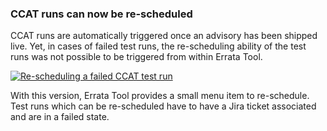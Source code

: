 ### CCAT runs can now be re-scheduled

CCAT runs are automatically triggered once an advisory has been shipped live.
Yet, in cases of failed test runs, the re-scheduling ability of the test runs
was not possible to be triggered from within Errata Tool.

[![Re-scheduling a failed CCAT test run](images/3.14.3/bz1297555_ccat_reschedule.png)](images/3.14.3/bz1297555_ccat_reschedule.png)

With this version, Errata Tool provides a small menu item to re-schedule. Test
runs which can be re-scheduled have to have a Jira ticket associated and are in
a failed state.
